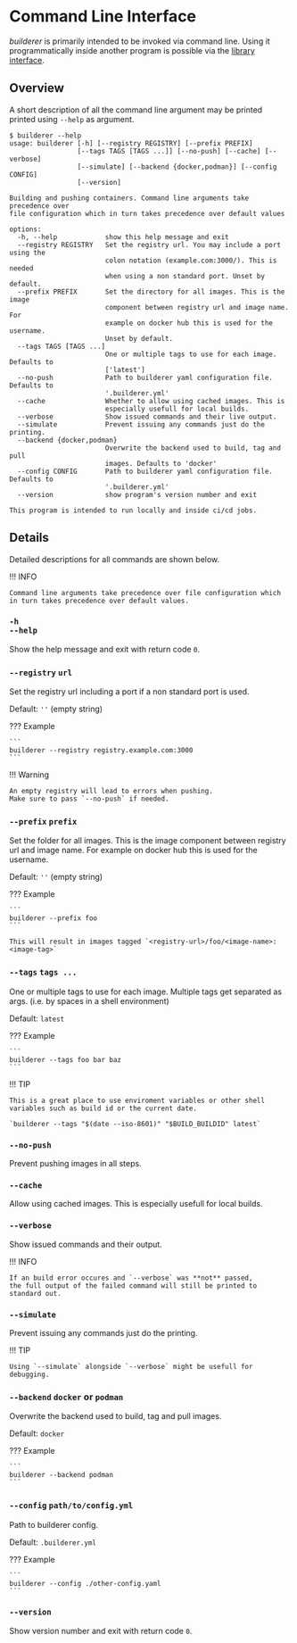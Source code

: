 # Command Line Interface

_builderer_ is primarily intended to be invoked via command line.
Using it programmatically inside another program is possible via the [library interface](library.md).

## Overview

A short description of all the command line argument may be printed printed using `--help` as argument.

```{ .text .no-copy }
$ builderer --help
usage: builderer [-h] [--registry REGISTRY] [--prefix PREFIX]
                 [--tags TAGS [TAGS ...]] [--no-push] [--cache] [--verbose]
                 [--simulate] [--backend {docker,podman}] [--config CONFIG]
                 [--version]

Building and pushing containers. Command line arguments take precedence over
file configuration which in turn takes precedence over default values

options:
  -h, --help            show this help message and exit
  --registry REGISTRY   Set the registry url. You may include a port using the
                        colon notation (example.com:3000/). This is needed
                        when using a non standard port. Unset by default.
  --prefix PREFIX       Set the directory for all images. This is the image
                        component between registry url and image name. For
                        example on docker hub this is used for the username.
                        Unset by default.
  --tags TAGS [TAGS ...]
                        One or multiple tags to use for each image. Defaults to
                        ['latest']
  --no-push             Path to builderer yaml configuration file. Defaults to
                        '.builderer.yml'
  --cache               Whether to allow using cached images. This is
                        especially usefull for local builds.
  --verbose             Show issued commands and their live output.
  --simulate            Prevent issuing any commands just do the printing.
  --backend {docker,podman}
                        Overwrite the backend used to build, tag and pull
                        images. Defaults to 'docker'
  --config CONFIG       Path to builderer yaml configuration file. Defaults to
                        '.builderer.yml'
  --version             show program's version number and exit

This program is intended to run locally and inside ci/cd jobs.
```

## Details

Detailed descriptions for all commands are shown below.

!!! INFO

    Command line arguments take precedence over file configuration which in turn takes precedence over default values.

### `-h` <br>`--help`

Show the help message and exit with return code `0`.

### `--registry` `url`

Set the registry url including a port if a non standard port is used.

Default: `''` (empty string)

??? Example

    ```
    builderer --registry registry.example.com:3000
    ```

!!! Warning

    An empty registry will lead to errors when pushing.
    Make sure to pass `--no-push` if needed.

### `--prefix` `prefix`

Set the folder for all images.
This is the image component between registry url and image name.
For example on docker hub this is used for the username.

Default: `''` (empty string)

??? Example

    ```
    builderer --prefix foo
    ```

    This will result in images tagged `<registry-url>/foo/<image-name>:<image-tag>`

### `--tags` `tags ...`

One or multiple tags to use for each image.
Multiple tags get separated as args. (i.e. by spaces in a shell environment)

Default: `latest`

??? Example

    ```
    builderer --tags foo bar baz
    ```

!!! TIP

    This is a great place to use enviroment variables or other shell variables such as build id or the current date.

    `builderer --tags "$(date --iso-8601)" "$BUILD_BUILDID" latest`

### `--no-push`

Prevent pushing images in all steps.

### `--cache`

Allow using cached images.
This is especially usefull for local builds.

### `--verbose`

Show issued commands and their output.

!!! INFO

    If an build error occures and `--verbose` was **not** passed,
    the full output of the failed command will still be printed to standard out.

### `--simulate`

Prevent issuing any commands just do the printing.

!!! TIP

    Using `--simulate` alongside `--verbose` might be usefull for debugging.

### `--backend` `docker` or `podman`

Overwrite the backend used to build, tag and pull images.

Default: `docker`

??? Example

    ```
    builderer --backend podman
    ```

### `--config` `path/to/config.yml`

Path to builderer config.

Default: `.builderer.yml`

??? Example

    ```
    builderer --config ./other-config.yaml
    ```

### `--version`

Show version number and exit with return code `0`.
